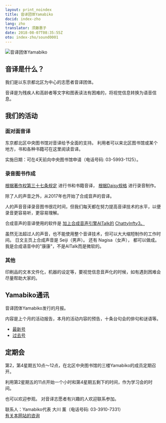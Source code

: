 ```yaml
---
layout: print_noindex
title: 音译团体Yamabiko
docid: index-zho
lang: zho
translator: 须藤惠子
date: 2018-08-07T08:35:55Z
oto: index-zho/sound0001
---
```


<img class="fullw" src="media/index/logo-w2color.png" alt="音译团体Yamabiko" />

## <span data-dur="3.290" data-begin="49.859" id="xmri_000D">音译是什么？</span>

<span data-dur="5.228" data-begin="53.174" id="xmri_000E">我们是以东京都北区为中心的志愿者音译团体。</span>

<span data-dur="10.482" data-begin="58.377" id="xmri_000F">音译是为残疾人和高龄者等文字和图表读法有困难的，将视觉信息转换为语音信息。</span>

## <span data-dur="2.474" data-begin="68.859" id="xmri_0010">我们的活动</span>

### <span data-dur="2.703" data-begin="71.333" id="xmri_0011">面对面音译</span>

<span data-dur="5.279" data-begin="74.036" id="xmri_0012">东京都北区中央图书馆对音译给予全面的支持。</span>
<span data-dur="8.442" data-begin="79.264" id="xmri_0013">利用者可以来北区图书馆或某个地方，书和各种书籍可在这里阅读音译。</span>

<span data-dur="11.910" data-begin="87.680" id="xmri_0014">实施日期：可在4天前向中央图书馆申请（电话号码: 03-5993-1125）。</span>

### <span data-dur="3.111" data-begin="99.641" id="xmri_0015">录音图书作成</span>

<span data-dur="2.805" data-begin="102.727" id="xmri_0016"><a href="https://elaws.e-gov.go.jp/search/elawsSearch/elaws_search/lsg0500/detail?lawId=345AC0000000048&openerCode=1" data-dur="2.193" data-begin="105.507" id="xmri_0017">根据著作权第三十七条规定</a></span>
<span data-dur="2.066" data-begin="107.624" id="xmri_0018">进行书和书籍音译，</span>
<span data-dur="1.632" data-begin="109.690"><a href="http://www.dinf.ne.jp/doc/daisy/" data-dur="2.142" data-begin="111.271" id="xmri_0019">根据Daisy规格</a></span>
<span data-dur="3.035" data-begin="113.337" id="xmri_001A">进行录音制作。</span>

<span data-dur="7.166" data-begin="116.397" id="xmri_001B">除了人的声音之外，从2017年也开始了合成音声的音译。</span>

<span data-dur="12.318" data-begin="123.512" id="xmri_001C">人的声音音译录音图书很花时间，但我们每天都在努力提高音译技术的水平，以便录音更容易听，更容易理解。</span>

<span data-dur="2.933" data-begin="135.856" id="xmri_001D">合成音声的音译使用的软件是</span>
<span data-dur="3.494" data-begin="138.789" id="xmri_001E"><a href="https://www.ai-j.jp/about/" data-dur="1.301" data-begin="142.283" id="xmri_001F">加上合成音声引擎AITalk的</a></span>
<span data-dur="1.352" data-begin="143.571" id="xmri_0020"><a href="http://www.sciaccess.net/jp/ChattyInfty/" data-dur="1.849" data-begin="144.897" id="xmri_0021">ChattyInfty3。</a></span>

<span data-dur="9.615" data-begin="146.669" id="xmri_0022">虽然无法超过人的声音，也不能使用整个音译技术，但可以大大缩短制作的工作时间。</span>
<span data-dur="2.448" data-begin="156.284" id="xmri_0023">日文主页上合成声音是</span>
<span data-dur="1.760" data-begin="158.733" id="xmri_0024">Seiji（男声）。</span>
<span data-dur="0.918" data-begin="160.492" id="xmri_0025">还有</span>
<span data-dur="1.709" data-begin="161.410" id="xmri_0026">Nagisa（女声），</span>
<span data-dur="1.811" data-begin="163.119" id="xmri_0027">都可以做成。</span>
<span data-dur="7.498" data-begin="164.904" id="xmri_0028">我是合成语音中的"康康"，不是AITalk而是微软的。</span>

### <span data-dur="2.168" data-begin="172.377" id="xmri_0029">其他</span>

<span data-dur="10.737" data-begin="174.545" id="xmri_002A">印刷品的文本文件化，机器的设定等，要视觉信息音声化的时候，如有遇到困难会尽量帮助大家的。</span>

## <span data-dur="2.907" data-begin="185.307" id="xmri_002B">Yamabiko通讯</span>

<span data-dur="3.341" data-begin="188.240" id="xmri_002C">音译团体Yamabiko发行的月报。</span>

<span data-dur="9.054" data-begin="191.555" id="xmri_002D">内容是上个月的活动报告，本月的活动内容的预告，十条台句会的俳句和谜语等。</span>

- <span data-dur="0.918" data-begin="200.609" id="xmri_002E"><a href="./p/tusin202201.html" data-dur="1.964" data-begin="201.502" id="xmri_002F">最新号</a></span>
- <span data-dur="0.893" data-begin="203.465" id="xmri_0030"><a href="./p/bn.html" data-dur="2.142" data-begin="204.332" id="xmri_0031">过去号</a></span>

## <span data-dur="2.270" data-begin="206.475" id="xmri_0032">定期会</span>

<span data-dur="8.875" data-begin="208.795" id="xmri_0033">第2，第4星期五10点～12点，在北区中央图书馆的三楼Yamabiko的成员定期召开。</span>

<span data-dur="8.824" data-begin="217.569" id="xmri_0034">利用第2星期五的11点开始一个小时和第4星期五剩下的时间，作为学习会的时间。</span>

<span data-dur="2.423" data-begin="226.342" id="xmri_0035">也可以欢迎参观。</span>
<span data-dur="4.438" data-begin="228.739" id="xmri_0036">对音译志愿者有兴趣的人欢迎联系参加。</span>

<span data-dur="8.289" data-begin="233.177" id="xmri_0037">联系人：Yamabiko代表 大川 薰（电话号码: 03-3910-7331）</span>  
<span data-dur="1.836" data-begin="241.516" id="xmri_0038"><a href="mailto:ymbk2016ml@gmail.com?Subject=有关Yamabiko网站的咨询" data-dur="1.938" data-begin="243.327" id="xmri_0039">有关本网站的咨询</a></span>

